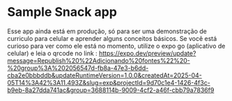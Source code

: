 # Sample Snack app
Esse app ainda está em produção, só para ser uma demonstração de curriculo para celular e aprender alguns conceitos básicos.
Se você está curioso para ver como ele está no momento, utilize o expo go (aplicativo de celular) e leia o qrcode no link : https://expo.dev/preview/update?message=Republish%20%22Adicionando%20fontes%22%20-%20group%3A%202056547d-fb8a-47e3-b6dd-cba2e0bbbddb&updateRuntimeVersion=1.0.0&createdAt=2025-04-05T14%3A42%3A11.493Z&slug=exp&projectId=9d70c1e4-1426-4f3c-b9eb-8a27dda741ac&group=3688114b-9009-4cf2-a46f-cbb79a7836f9
